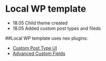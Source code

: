 # Local WP template
  - 18.05 Child theme created
  - 18.05 Added custom post types and fileds

##Local WP template uses nex plugins:
* [Custom Post Type UI](https://wordpress.org/plugins/custom-post-type-ui/)
* [Advanced Custom Fields](https://wordpress.org/plugins/advanced-custom-fields/)